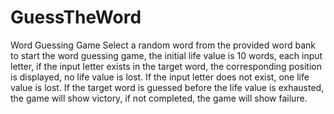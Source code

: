 # GuessTheWord
Word Guessing Game
Select a random word from the provided word bank to start the word guessing game, the initial life value is 10 words, each input letter, if the input letter exists in the target word, the corresponding position is displayed, no life value is lost. If the input letter does not exist, one life value is lost. If the target word is guessed before the life value is exhausted, the game will show victory, if not completed, the game will show failure.
